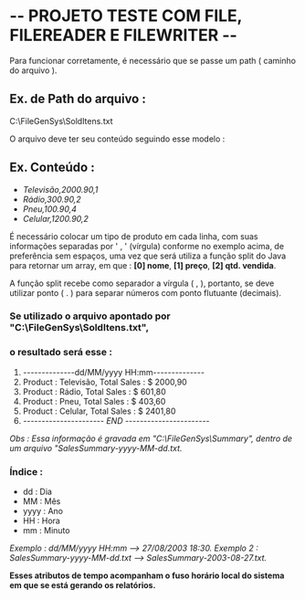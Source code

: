 # -- PROJETO TESTE COM FILE, FILEREADER E FILEWRITER --

Para funcionar corretamente, é necessário que se passe um path ( caminho do arquivo ). 

## Ex. de Path do arquivo :

C:\FileGenSys\SoldItens.txt

O arquivo deve ter seu conteúdo seguindo esse modelo :

## Ex. Conteúdo :

* *Televisão,2000.90,1*
* *Rádio,300.90,2*
* *Pneu,100.90,4*
* *Celular,1200.90,2*

É necessário colocar um tipo de produto em cada linha, com suas informações 
separadas por ' , ' (vírgula) conforme no exemplo acima, de preferência sem 
espaços, uma vez que será utiliza a função split do Java para retornar um 
array, em que : **[0] nome**, **[1] preço**, **[2] qtd. vendida**.

A função split recebe como separador a vírgula ( , ), portanto, se deve
utilizar ponto ( . ) para separar números com ponto flutuante (decimais).

### Se utilizado o arquivo apontado por "C:\FileGenSys\SoldItens.txt", 
### o resultado será esse :

 1. --------------dd/MM/yyyy HH:mm--------------
 2. Product : Televisão, Total Sales : $ 2000,90
 3. Product : Rádio, Total Sales : $ 601,80
 4. Product : Pneu, Total Sales : $ 403,60
 5. Product : Celular, Total Sales : $ 2401,80
 6. ---------------------- *END* -----------------------

*Obs : Essa informação é gravada em "C:\FileGenSys\Summary",*
*dentro de um arquivo "SalesSummary-yyyy-MM-dd.txt.*

### Índice :
* dd : Dia 
* MM : Mês
* yyyy : Ano
* HH : Hora
* mm : Minuto

*Exemplo : dd/MM/yyyy HH:mm --> 27/08/2003 18:30.*
*Exemplo 2 : SalesSummary-yyyy-MM-dd.txt --> SalesSummary-2003-08-27.txt.*

**Esses atributos de tempo acompanham o fuso horário local do sistema em que se está gerando os relatórios.**

